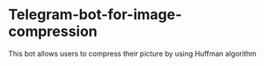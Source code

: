 # Telegram-bot-for-image-compression
This bot allows users to compress their picture by using Huffman algorithm
